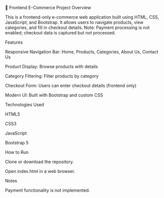 🛒 Frontend E-Commerce Project
Overview

This is a frontend-only e-commerce web application built using HTML, CSS, JavaScript, and Bootstrap. It allows users to navigate products, view categories, and fill in checkout details. Note: Payment processing is not enabled; checkout data is captured but not processed.

Features

Responsive Navigation Bar: Home, Products, Categories, About Us, Contact Us

Product Display: Browse products with details

Category Filtering: Filter products by category

Checkout Form: Users can enter checkout details (frontend only)

Modern UI: Built with Bootstrap and custom CSS

Technologies Used

HTML5

CSS3

JavaScript

Bootstrap 5

How to Run

Clone or download the repository.

Open index.html in a web browser.

Notes

Payment functionality is not implemented.
